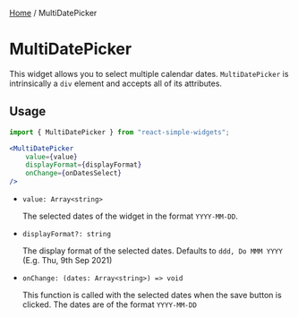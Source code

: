 [Home](../../../README.md) / MultiDatePicker

# MultiDatePicker

This widget allows you to select multiple calendar dates. `MultiDatePicker` is intrinsically a `div` element and accepts all of its attributes.

## Usage

```jsx
import { MultiDatePicker } from "react-simple-widgets"; 

<MultiDatePicker
    value={value}
    displayFormat={displayFormat}
    onChange={onDatesSelect}
/>
```

-   `value: Array<string>`

    The selected dates of the widget in the format `YYYY-MM-DD`.
    
-   `displayFormat?: string`

    The display format of the selected dates. Defaults to `ddd, Do MMM YYYY` (E.g. Thu, 9th Sep 2021)

-   `onChange: (dates: Array<string>) => void`

    This function is called with the selected dates when the save button is clicked. The dates are of the format `YYYY-MM-DD`
